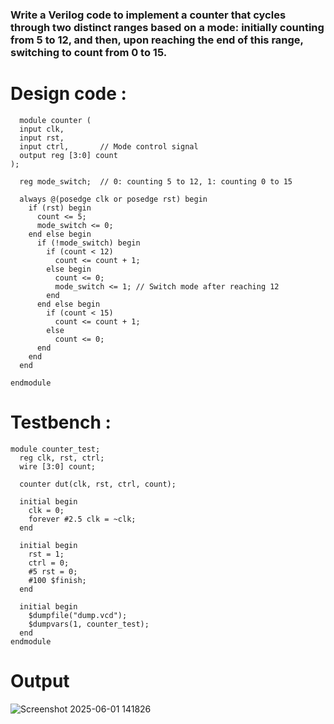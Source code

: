### Write a Verilog code to implement a counter that cycles through two distinct ranges based on a mode: initially counting from 5 to 12, and then, upon reaching the end of this range, switching to count from 0 to 15.

# Design code :
```
  module counter (
  input clk,
  input rst,
  input ctrl,       // Mode control signal
  output reg [3:0] count
);

  reg mode_switch;  // 0: counting 5 to 12, 1: counting 0 to 15

  always @(posedge clk or posedge rst) begin
    if (rst) begin
      count <= 5;
      mode_switch <= 0;
    end else begin
      if (!mode_switch) begin
        if (count < 12)
          count <= count + 1;
        else begin
          count <= 0;
          mode_switch <= 1; // Switch mode after reaching 12
        end
      end else begin
        if (count < 15)
          count <= count + 1;
        else
          count <= 0;
      end
    end
  end

endmodule
```

# Testbench :
```
module counter_test;
  reg clk, rst, ctrl;
  wire [3:0] count;

  counter dut(clk, rst, ctrl, count);

  initial begin
    clk = 0;
    forever #2.5 clk = ~clk;
  end

  initial begin
    rst = 1;
    ctrl = 0;
    #5 rst = 0;
    #100 $finish;
  end

  initial begin
    $dumpfile("dump.vcd");
    $dumpvars(1, counter_test);
  end
endmodule

```

# Output 
![Screenshot 2025-06-01 141826](https://github.com/user-attachments/assets/662caad0-95cb-4dd5-a8f8-787fc0b5f5bf)
